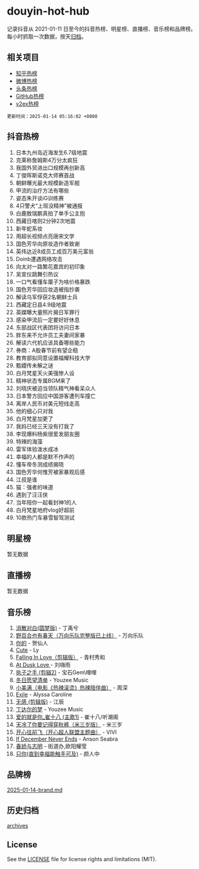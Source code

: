 # douyin-hot-hub

记录抖音从 2021-01-11 日至今的抖音热榜、明星榜、直播榜、音乐榜和品牌榜。每小时抓取一次数据，按天[归档](archives)。

## 相关项目

- [知乎热榜](https://github.com/lonnyzhang423/zhihu-hot-hub)
- [微博热榜](https://github.com/lonnyzhang423/weibo-hot-hub)
- [头条热榜](https://github.com/lonnyzhang423/toutiao-hot-hub)
- [GitHub热榜](https://github.com/lonnyzhang423/github-hot-hub)
- [v2ex热榜](https://github.com/lonnyzhang423/v2ex-hot-hub)


`更新时间：2025-01-14 05:16:02 +0800`

## 抖音热榜

1. 日本九州岛近海发生6.7级地震
1. 克莱称詹姆斯4万分太疯狂
1. 我国外贸进出口规模再创新高
1. 丁俊晖斯诺克大师赛首战
1. 朝鲜曝光最大规模新造军舰
1. 甲流的治疗方法有哪些
1. 姿态朱开谈iG训练赛
1. 4只警犬“上班没精神”被通报
1. 白鹿敖瑞鹏真拍了单手公主抱
1. 西藏日喀则2分钟2次地震
1. 新年蛇系妆
1. 用超长视频点亮唐宋文学
1. 国色芳华向原妆造作者致谢
1. 英伟达近8成员工成百万美元富翁
1. Doinb遭遇网络攻击
1. 向太对一路繁花嘉宾的初印象
1. 吴宣仪跳舞引热议
1. 一口气看懂车厘子为啥价格暴跌
1. 国色芳华回应妆造被指抄袭
1. 解读乌军俘获2名朝鲜士兵
1. 西藏定日县4.9级地震
1. 英媒曝大量照片揭日军罪行
1. 感染甲流后一定要好好休息
1. 东部战区代表团将访问日本
1. 胖东来不允许员工夫妻间家暴
1. 解读六代机应该具备哪些能力
1. 券商：A股春节前有望企稳
1. 教育部拟同意设置福耀科技大学
1. 甄嬛传未解之谜
1. 白月梵星天火美强惨人设
1. 精神状态专属BGM来了
1. 刘晓庆被迫当领队精气神看呆众人
1. 日本警方回应中国游客遭列车撞亡
1. 离岸人民币对美元短线走高
1. 他的细心只对我
1. 白月梵星加更了
1. 我妈已经三天没有打我了
1. 李现爆料杨紫很爱发朋友圈
1. 特辣的海藻
1. 雷军体验泼水成冰
1. 幸福的人都是默不作声的
1. 懂车帝冬测成绩揭晓
1. 国色芳华何惟芳被家暴观后感
1. 江叔是谁
1. 猫：强者的味道
1. 遇到了汪汪侠
1. 当年陪你一起看封神1的人
1. 白月梵星地府vlog好超前
1. 10款热门车暴雪智驾测试

## 明星榜

暂无数据

## 直播榜

暂无数据

## 音乐榜

1. [消散对白(圆梦版)](https://sf5-hl-cdn-tos.douyinstatic.com/obj/tos-cn-ve-2774/og4jB5I5IizzoZVAAAzWgBMAsMDWoArfwBOiFs) - 丁禹兮
1. [野百合也有春天（万向乐队完整版已上线）](https://sf5-hl-cdn-tos.douyinstatic.com/obj/tos-cn-ve-2774/oMnUxhRAMiAGBqDtIPBQ7ACYQZFlJCftcgeDJE) - 万向乐队
1. [你的](https://sf5-hl-cdn-tos.douyinstatic.com/obj/tos-cn-ve-2774/oYuIeKf42jB7sEV6B2upMdpYAgfrQWj0FeRegh) - 贺仙人
1. [Cute](https://sf3-cdn-tos.douyinstatic.com/obj/tos-cn-ve-2774/o4IbIzHWKAAB4wsS5qMBRiiAlEBGTpQRNfFvuo) - Ly
1. [Falling In Love（剪辑版）](https://sf5-hl-cdn-tos.douyinstatic.com/obj/tos-cn-ve-2774/o8ajpA8zzgBPahbBIO8AcKGBLJezFCRd1wfP9f) - 青村秀和
1. [ At Dusk  Love ](https://sf5-hl-cdn-tos.douyinstatic.com/obj/tos-cn-ve-2774/o8CrpCf5CaYgI4ZrtQgMQAFEfuGqNnRSDQAPBc) - 刘嗨雨
1. [执子之手 (剪辑2)](https://sf5-hl-cdn-tos.douyinstatic.com/obj/tos-cn-ve-2774/oUoZLQjCc31XzqsBnBQUNgeKtYPBcgbFDwtfcu) - 宝石Gem\哩哩
1. [冬日愿望清单](https://sf5-hl-cdn-tos.douyinstatic.com/obj/tos-cn-ve-2774/oIIgUOeamCFCVAzxN6MFRLIBlLGpUqQxeeHrLE) - Youzee Music
1. [小美满（电影《热辣滚烫》热辣陪伴曲）](https://sf5-hl-cdn-tos.douyinstatic.com/obj/tos-cn-ve-2774/o0GAn2lSgfZIDUgtevCGDQYnFg4CwnrBaxbTZL) - 周深
1. [Exile](https://sf5-hl-cdn-tos.douyinstatic.com/obj/tos-cn-ve-2774/oYj4gAQTknKE3WW0Je8KGmQ7z1cA4FefwtbufD) - Alyssa Caroline
1. [无感 (剪辑版)](https://sf5-hl-cdn-tos.douyinstatic.com/obj/tos-cn-ve-2774/o0eIsUzJBDlQaQFC5OFlgbMEZC1TFYBftOBn6p) - 江辰
1. [丁达尔的梦](https://sf5-hl-cdn-tos.douyinstatic.com/obj/tos-cn-ve-2774/oMU3WirUZBVQkAC9ccG5P2IQirziZM2RTInUY) - Youzee Music
1. [爱的就是你_崔十八 (主歌1)](https://sf5-hl-cdn-tos.douyinstatic.com/obj/tos-cn-ve-2774/oI5BO5DhFZ6UTcNCnZaOCBLtZ7WIMQGfgnXf5E) - 崔十八/听潮阁
1. [天冷了你要记得穿秋裤（米三岁版）](https://sf5-hl-cdn-tos.douyinstatic.com/obj/tos-cn-ve-2774/oQlIwVIDWiZ6BQilAorS7MA0AgCkQDvcZAdm1) - 米三岁
1. [开心往前飞（开心超人联盟主题曲）](https://sf5-hl-cdn-tos.douyinstatic.com/obj/tos-cn-ve-2774/9d8fb7c82cf1421fb93a9fe925275e0a) - VIVI
1. [If December Never Ends](https://sf5-hl-cdn-tos.douyinstatic.com/obj/tos-cn-ve-2774/oY1IQMoTgCFIBg8RZifyqlBBt1UFgitTYmxeOS) - Anson Seabra
1. [春娇与志明](https://sf5-hl-cdn-tos.douyinstatic.com/obj/tos-cn-ve-2774/e530d8fceb7044b39707d7f9ff54add1) - 街道办,欧阳耀莹
1. [只你(直到幸福能触手可及)](https://sf5-hl-cdn-tos.douyinstatic.com/obj/tos-cn-ve-2774/o0lBkRDzFTeaVSUz3ZZSCBVtZ5DIMQGfgmEAuE) - 颜人中

## 品牌榜

[2025-01-14-brand.md](archives/2025-01-14-brand.md)

## 历史归档

[archives](archives)

## License

See the [LICENSE](LICENSE) file for license rights and limitations (MIT).
